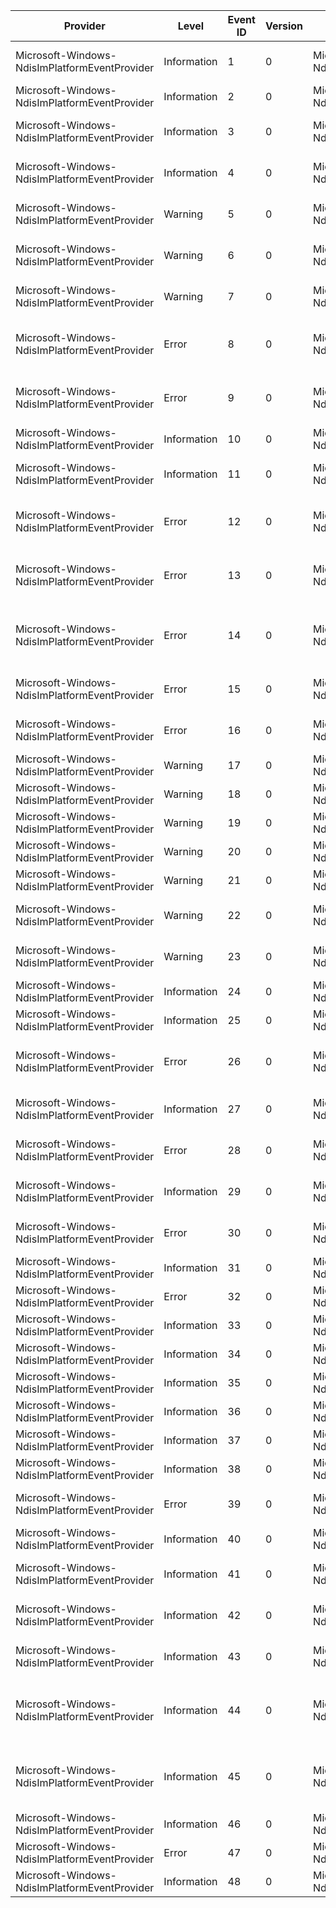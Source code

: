 Provider                                       |  Level        |  Event ID  |  Version  |  Channel                                       |  Task  |  Opcode  |  Keyword  |  Message
-----------------------------------------------|---------------|------------|-----------|------------------------------------------------|--------|----------|-----------|----------------------------------------------------------------------------------------------------------------------------------------------------------------
Microsoft-Windows-NdisImPlatformEventProvider  |  Information  |  1         |  0        |  Microsoft-Windows-NdisImPlatform/Operational  |        |          |           |  Received NetPnPEvent {NetPnpEvent} from Member {Member}
Microsoft-Windows-NdisImPlatformEventProvider  |  Information  |  2         |  0        |  Microsoft-Windows-NdisImPlatform/Operational  |        |          |           |  Nic {Adapter} is transitioning into a new power state {PowerState}
Microsoft-Windows-NdisImPlatformEventProvider  |  Information  |  3         |  0        |  Microsoft-Windows-NdisImPlatform/Operational  |        |          |           |  Member {Adapter} is doing a status indication. StatusCode = {StatusBufferLength}
Microsoft-Windows-NdisImPlatformEventProvider  |  Information  |  4         |  0        |  Microsoft-Windows-NdisImPlatform/Operational  |        |          |           |  Member {Adapter} is indicating a new link state. Link State Buffer = {StatusBuffer}
Microsoft-Windows-NdisImPlatformEventProvider  |  Warning      |  5         |  0        |  Microsoft-Windows-NdisImPlatform/Operational  |        |          |           |  Oid {Oid} on TeamNic {Adapter} failed due to invalid port number. Oid Buffer = {OidBuffer}
Microsoft-Windows-NdisImPlatformEventProvider  |  Warning      |  6         |  0        |  Microsoft-Windows-NdisImPlatform/Operational  |        |          |           |  Forwarding of OID {Oid} from TeamNic {TeamNic} due to Member {Member} failed.  Status = {Status}
Microsoft-Windows-NdisImPlatformEventProvider  |  Warning      |  7         |  0        |  Microsoft-Windows-NdisImPlatform/Operational  |        |          |           |  Querying for OID {Oid} on TeamNic {Adapter} failed. OidBuffer is {OidBuffer} failed.  Status = {Status}
Microsoft-Windows-NdisImPlatformEventProvider  |  Error        |  8         |  0        |  Microsoft-Windows-NdisImPlatform/Operational  |        |          |           |  Failed to set OID_GEN_CURRENT_LOOKAHEAD on Member {Adapter}. Status = {Status}
Microsoft-Windows-NdisImPlatformEventProvider  |  Error        |  9         |  0        |  Microsoft-Windows-NdisImPlatform/Operational  |        |          |           |  Failed to set OID_GEN_CURRENT_LOOKAHEAD on TeamNic {Adapter}. Status = {Status}
Microsoft-Windows-NdisImPlatformEventProvider  |  Information  |  10        |  0        |  Microsoft-Windows-NdisImPlatform/Operational  |        |          |           |  New Packet Filters for TeamNic {TeamNic} are {PacketFilter}
Microsoft-Windows-NdisImPlatformEventProvider  |  Information  |  11        |  0        |  Microsoft-Windows-NdisImPlatform/Operational  |        |          |           |  Received new per-port Packet Filters {PacketFilter} for TeamNic {TeamNic} and Member {Member}
Microsoft-Windows-NdisImPlatformEventProvider  |  Error        |  12        |  0        |  Microsoft-Windows-NdisImPlatform/Operational  |        |          |           |  Failed to set OID_GEN_CURRENT_PACKET_FILTER on Member {Adapter}.  Status = {Status}
Microsoft-Windows-NdisImPlatformEventProvider  |  Error        |  13        |  0        |  Microsoft-Windows-NdisImPlatform/Operational  |        |          |           |  Failed OID_802_3_MULTICAST_LIST on Member {Member} while processing the Oid on TeamNic {TeamNic}. Status = {Status}
Microsoft-Windows-NdisImPlatformEventProvider  |  Error        |  14        |  0        |  Microsoft-Windows-NdisImPlatform/Operational  |        |          |           |  Failed OID_OFFLOAD_ENCAPSULATION on Member {Member} while processing the Oid on TeamNic {TeamNic}. Status = {Status}
Microsoft-Windows-NdisImPlatformEventProvider  |  Error        |  15        |  0        |  Microsoft-Windows-NdisImPlatform/Operational  |        |          |           |  Failed to set OID {Oid} on TeamNic {Adapter}. Buffer is {OidBuffer} . Status = {Status}
Microsoft-Windows-NdisImPlatformEventProvider  |  Error        |  16        |  0        |  Microsoft-Windows-NdisImPlatform/Operational  |        |          |           |  Recalculating Packet Filters on Member {Adapter} failed. Status = {Status}
Microsoft-Windows-NdisImPlatformEventProvider  |  Warning      |  17        |  0        |  Microsoft-Windows-NdisImPlatform/Operational  |        |          |           |  Failed Sending as TeamNic {Adapter} is not available
Microsoft-Windows-NdisImPlatformEventProvider  |  Warning      |  18        |  0        |  Microsoft-Windows-NdisImPlatform/Operational  |        |          |           |
Microsoft-Windows-NdisImPlatformEventProvider  |  Warning      |  19        |  0        |  Microsoft-Windows-NdisImPlatform/Operational  |        |          |           |  Aborted Sending on TeamNic {Adapter}
Microsoft-Windows-NdisImPlatformEventProvider  |  Warning      |  20        |  0        |  Microsoft-Windows-NdisImPlatform/Operational  |        |          |           |  Member {Adapter} is not ready to receive.
Microsoft-Windows-NdisImPlatformEventProvider  |  Warning      |  21        |  0        |  Microsoft-Windows-NdisImPlatform/Operational  |        |          |           |  Aborting receive on TeamNic {Adapter} as it is not ready.
Microsoft-Windows-NdisImPlatformEventProvider  |  Warning      |  22        |  0        |  Microsoft-Windows-NdisImPlatform/Operational  |        |          |           |  No matching TeamNic found for packets received from member {Adapter}.
Microsoft-Windows-NdisImPlatformEventProvider  |  Warning      |  23        |  0        |  Microsoft-Windows-NdisImPlatform/Operational  |        |          |           |  Aborting sending queued NBLs on TeamNic {TeamNic} and Member {Member}.
Microsoft-Windows-NdisImPlatformEventProvider  |  Information  |  24        |  0        |  Microsoft-Windows-NdisImPlatform/Operational  |        |          |           |  Binding to member adapter {Adapter}.
Microsoft-Windows-NdisImPlatformEventProvider  |  Information  |  25        |  0        |  Microsoft-Windows-NdisImPlatform/Operational  |        |          |           |  Unbinding from member adapter {Adapter}.
Microsoft-Windows-NdisImPlatformEventProvider  |  Error        |  26        |  0        |  Microsoft-Windows-NdisImPlatform/Operational  |        |          |           |  Binding to member adapter {Adapter} failed. Status = {Status}. Potential reason could be inadequate capabilities.
Microsoft-Windows-NdisImPlatformEventProvider  |  Information  |  27        |  0        |  Microsoft-Windows-NdisImPlatform/Operational  |        |          |           |  Creating internal binding between TeamNic {TeamNic} and Member {Member}.
Microsoft-Windows-NdisImPlatformEventProvider  |  Error        |  28        |  0        |  Microsoft-Windows-NdisImPlatform/Operational  |        |          |           |  Creating internal binding between TeamNic {TeamNic} and Member {Member} failed. Status = {Status}
Microsoft-Windows-NdisImPlatformEventProvider  |  Information  |  29        |  0        |  Microsoft-Windows-NdisImPlatform/Operational  |        |          |           |  Removed internal binding between TeamNic {TeamNic} and Member {Member}.
Microsoft-Windows-NdisImPlatformEventProvider  |  Error        |  30        |  0        |  Microsoft-Windows-NdisImPlatform/Operational  |        |          |           |  Allocating Port failed for Member {TeamNic} on TeamNic {Member}, Status = {Status}.
Microsoft-Windows-NdisImPlatformEventProvider  |  Information  |  31        |  0        |  Microsoft-Windows-NdisImPlatform/Operational  |        |          |           |  Creating team {Team}.
Microsoft-Windows-NdisImPlatformEventProvider  |  Error        |  32        |  0        |  Microsoft-Windows-NdisImPlatform/Operational  |        |          |           |  Creating team {Team} failed, Status = {Status}.
Microsoft-Windows-NdisImPlatformEventProvider  |  Information  |  33        |  0        |  Microsoft-Windows-NdisImPlatform/Operational  |        |          |           |  Removed team {Team}.
Microsoft-Windows-NdisImPlatformEventProvider  |  Information  |  34        |  0        |  Microsoft-Windows-NdisImPlatform/Operational  |        |          |           |  Added Member {Member} to team {Team}.
Microsoft-Windows-NdisImPlatformEventProvider  |  Information  |  35        |  0        |  Microsoft-Windows-NdisImPlatform/Operational  |        |          |           |  Added Member {Member} from team {Team}.
Microsoft-Windows-NdisImPlatformEventProvider  |  Information  |  36        |  0        |  Microsoft-Windows-NdisImPlatform/Operational  |        |          |           |  Added TeamNic {TeamNic} to team {Team}.
Microsoft-Windows-NdisImPlatformEventProvider  |  Information  |  37        |  0        |  Microsoft-Windows-NdisImPlatform/Operational  |        |          |           |  Removed TeamNic {TeamNic} from team {Team}.
Microsoft-Windows-NdisImPlatformEventProvider  |  Information  |  38        |  0        |  Microsoft-Windows-NdisImPlatform/Operational  |        |          |           |  Creating TeamNic {TeamNic} for Team {Team}.
Microsoft-Windows-NdisImPlatformEventProvider  |  Error        |  39        |  0        |  Microsoft-Windows-NdisImPlatform/Operational  |        |          |           |  Creating TeamNic {TeamNic} for Team {Team} failed, Status = {Status}.
Microsoft-Windows-NdisImPlatformEventProvider  |  Information  |  40        |  0        |  Microsoft-Windows-NdisImPlatform/Operational  |        |          |           |  Removed TeamNic {Adapter}.
Microsoft-Windows-NdisImPlatformEventProvider  |  Information  |  41        |  0        |  Microsoft-Windows-NdisImPlatform/Operational  |        |          |           |  Indicated new task offload hardware capabilities for TeamNic {TeamNic}. StatusBuffer = {Buffer}.
Microsoft-Windows-NdisImPlatformEventProvider  |  Information  |  42        |  0        |  Microsoft-Windows-NdisImPlatform/Operational  |        |          |           |  Indicated new task offload current config for TeamNic {TeamNic}. StatusBuffer = {Buffer}.
Microsoft-Windows-NdisImPlatformEventProvider  |  Information  |  43        |  0        |  Microsoft-Windows-NdisImPlatform/Operational  |        |          |           |  TeamNic {Adapter} indicated link state change. StatusBuffer = {StatusBuffer}.
Microsoft-Windows-NdisImPlatformEventProvider  |  Information  |  44        |  0        |  Microsoft-Windows-NdisImPlatform/Operational  |        |          |           |  Support MacOptions for TeamNic {TeamNic} reduced from {OldValue} to {NewValue} due to cached capabilities of a member which is currently not bound to the team
Microsoft-Windows-NdisImPlatformEventProvider  |  Information  |  45        |  0        |  Microsoft-Windows-NdisImPlatform/Operational  |        |          |           |  Support MtuSize for TeamNic {TeamNic} reduced from {OldValue} to {NewValue} due to cached capabilities of a member which is currently not bound to the team
Microsoft-Windows-NdisImPlatformEventProvider  |  Information  |  46        |  0        |  Microsoft-Windows-NdisImPlatform/Operational  |        |          |           |  TeamNic {Adapter} being initialized.
Microsoft-Windows-NdisImPlatformEventProvider  |  Error        |  47        |  0        |  Microsoft-Windows-NdisImPlatform/Operational  |        |          |           |  TeamNic {Adapter} failed to Initialize, Status = {Status}.
Microsoft-Windows-NdisImPlatformEventProvider  |  Information  |  48        |  0        |  Microsoft-Windows-NdisImPlatform/Operational  |        |          |           |  TeamNic {Adapter} halted.